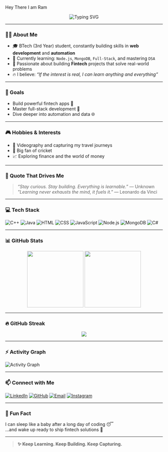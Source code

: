 <!-- Typing Effect Header -->
Hey There I am Ram
<p align="center">
  <img src="https://readme-typing-svg.demolab.com?font=Fira+Code&size=20&pause=1000&color=00F2FF&center=true&vCenter=true&width=600&lines=Hey!+I'm+Ram+Arora+%F0%9F%91%8B;Full+Stack+Learner+%7C+Web+Dev;Fintech+Enthusiast+%7C+Explorer;Videographer+%7C+Traveler+%7C+DSA+Lover" alt="Typing SVG" />
</p>


---

### 👨‍💻 About Me

- 🎓 BTech (3rd Year) student, constantly building skills in **web development** and **automation**
- 🧠 Currently learning: `Node.js`, `MongoDB`, `Full-Stack`, and mastering `DSA`
- 🏦 Passionate about building **Fintech** projects that solve real-world problems
- 🔥 I believe: *“If the interest is real, I can learn anything and everything”*

---

### 🎯 Goals

- Build powerful fintech apps 💸
- Master full-stack development 🔧
- Dive deeper into automation and data 🌐

---

### 🎮 Hobbies & Interests

- 📸 Videography and capturing my travel journeys
- 🏏 Big fan of cricket
- 📈 Exploring finance and the world of money

---

### 💬 Quote That Drives Me

> *“Stay curious. Stay building. Everything is learnable.”* — Unknown  
> *"Learning never exhausts the mind, it fuels it."* — Leonardo da Vinci

---

### 💻 Tech Stack

![C++](https://img.shields.io/badge/C++-00599C?style=for-the-badge&logo=cplusplus&logoColor=white)
![Java](https://img.shields.io/badge/Java-ED8B00?style=for-the-badge&logo=java&logoColor=white)
![HTML](https://img.shields.io/badge/HTML5-E34F26?style=for-the-badge&logo=html5&logoColor=white)
![CSS](https://img.shields.io/badge/CSS3-1572B6?style=for-the-badge&logo=css3&logoColor=white)
![JavaScript](https://img.shields.io/badge/JavaScript-F7DF1E?style=for-the-badge&logo=javascript&logoColor=black)
![Node.js](https://img.shields.io/badge/Node.js-339933?style=for-the-badge&logo=nodedotjs&logoColor=white)
![MongoDB](https://img.shields.io/badge/MongoDB-4EA94B?style=for-the-badge&logo=mongodb&logoColor=white)
![C#](https://img.shields.io/badge/C%23-239120?style=for-the-badge&logo=c-sharp&logoColor=white)

---

### 📊 GitHub Stats

<p align="center">
  <img src="https://github-readme-stats.vercel.app/api?username=ramarora00&show_icons=true&theme=tokyonight" height="180em" />
  <img src="https://github-readme-stats.vercel.app/api/top-langs/?username=ramarora00&layout=compact&theme=tokyonight" height="180em" />
</p>

---

### 🔥 GitHub Streak

<p align="center">
  <img src="https://streak-stats.demolab.com?user=ramarora00&theme=tokyonight" />
</p>

---

### ⚡ Activity Graph

![Activity Graph](https://github-readme-activity-graph.vercel.app/graph?username=ramarora00&theme=tokyonight)

---

### 📫 Connect with Me

[![LinkedIn](https://img.shields.io/badge/-LinkedIn-0077B5?style=for-the-badge&logo=linkedin&logoColor=white)](https://www.linkedin.com/in/ram-a-94814a297/)
[![GitHub](https://img.shields.io/badge/-GitHub-181717?style=for-the-badge&logo=github&logoColor=white)](https://github.com/ramarora00)
[![Email](https://img.shields.io/badge/-Email-EA4335?style=for-the-badge&logo=gmail&logoColor=white)](mailto:ramarora0075@gmail.com)
[![Instagram](https://img.shields.io/badge/-Instagram-E4405F?style=for-the-badge&logo=instagram&logoColor=white)](https://www.instagram.com/_ram.01__/)

---

### 🧭 Fun Fact

I can sleep like a baby after a long day of coding 😴  
…and wake up ready to ship fintech solutions 🚀

---

> **✨ Keep Learning. Keep Building. Keep Capturing.**
